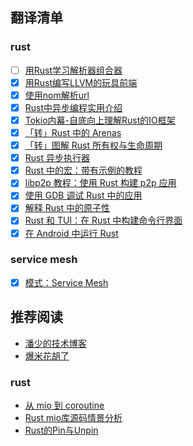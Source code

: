 
## 翻译清单

### rust

- [ ] [用Rust学习解析器组合器](./src/lang/rust/01-用Rust学习解析器组合器.md)
- [x] [用Rust编写LLVM的玩具前端](./src/lang/rust/02-用Rust编写LLVM的玩具前端.md)
- [x] [使用nom解析url](./src/lang/rust/03-使用nom解析url.md)
- [x] [Rust中异步编程实用介绍](./src/lang/rust/04-Rust中异步编程实用介绍.md)
- [x] [Tokio内幕-自底向上理解Rust的IO框架](./src/lang/rust/05-tokio内幕-自底向上理解Rust的异步IO框架.md)
- [x] [「转」Rust 中的 Arenas](./src/lang/rust/06-Rust中的Arenas.md)
- [x] [「转」图解 Rust 所有权与生命周期](./src/lang/rust/08-图解Rust所有权与生命周期.md)
- [x] [Rust 异步执行器](./src/lang/rust/09-Rust异步执行器.md)
- [x] [Rust 中的宏：带有示例的教程](./src/lang/rust/11-Rust中的宏:带有示例的教程.md)
- [x] [libp2p 教程：使用 Rust 构建 p2p 应用](./src/lang/rust/12-libp2p教程:使用Rust构建p2p应用.md)
- [x] [使用 GDB 调试 Rust 中的应用](./src/lang/rust/14-使用GDB调试Rust应用.md)
- [x] [解释 Rust 中的原子性](./src/lang/rust/15-解释Rust中的原子性.md)
- [x] [Rust 和 TUI：在 Rust 中构建命令行界面](./src/lang/rust/16-Rust和TUI:在Rust中构建命令行界面.md)
- [x] [在 Android 中运行 Rust](./src/lang/rust/17-在Android中运行Rust.md)

### service mesh

- [x] [模式：Service Mesh](./src/架构/ServiceMesh/01-ServiceMesh.md)

## 推荐阅读

- [潘少的技术博客](https://strikefreedom.top/)
- [爆米花胡了](https://blog.ideawand.com/)

### rust

- [从 mio 到 coroutine](https://hexilee.me/2018/12/17/rust-async-io/)
- [Rust mio库源码情景分析](https://blog.zongwu233.com/rust-mio-source-scenario-analysis/)
- [Rust的Pin与Unpin](https://folyd.com/blog/rust-pin-unpin/)
